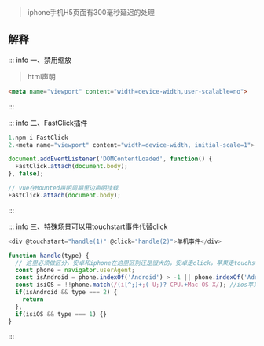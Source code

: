 <c-title title="iphone单机事件有300毫秒延迟的处理" />

> iphone手机H5页面有300毫秒延迟的处理

## 解释

::: info 一、禁用缩放
> html声明
```html
<meta name="viewport" content="width=device-width,user-scalable=no">
```
:::

::: info 二、FastClick插件
```js
1.npm i FastClick
2.<meta name="viewport" content="width=device-width, initial-scale=1">

document.addEventListener('DOMContentLoaded', function() {
  FastClick.attach(document.body);
}, false);

// vue在Mounted声明周期里边声明挂载
FastClick.attach(document.body);
```
:::

::: info 三、特殊场景可以用touchstart事件代替click
```js
<div @touchstart="handle(1)" @click="handle(2)">单机事件</div>

function handle(type) {
  // 这里必须做区分，安卓和iphone在这里区别还是很大的，安卓走click，苹果走touchstart
  const phone = navigator.userAgent;
  const isAndroid = phone.indexOf('Android') > -1 || phone.indexOf('Adr') > -1; //android安卓
  const isiOS = !!phone.match(/(i[^;]+;( U;)? CPU.+Mac OS X/); //ios苹果
  if(isAndroid && type === 2) {
    return
  },
  if(isiOS && type === 1) {}
}
```
:::

